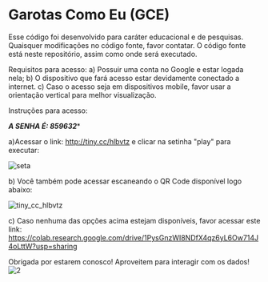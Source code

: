 # Garotas Como Eu (GCE)

Esse código foi desenvolvido para caráter educacional e de pesquisas. Quaisquer modificações no código fonte, favor contatar. O código fonte está neste repositório, assim como onde será executado. 

Requisitos para acesso:
a) Possuir uma conta no Google e estar logada nela;
b) O dispositivo que fará acesso estar devidamente conectado a internet.
c) Caso o acesso seja em dispositivos mobile, favor usar a orientação vertical para melhor visualização.

Instruções para acesso:

*********A SENHA É: 859632**********

a)Acessar o link: http://tiny.cc/hlbvtz e clicar na setinha "play" para executar:

![seta](https://user-images.githubusercontent.com/65787282/112771243-50ce5a80-9001-11eb-8895-2c94092a8147.png)

b) Você também pode acessar escaneando o QR Code disponível logo abaixo:

![tiny_cc_hlbvtz](https://user-images.githubusercontent.com/65787282/112771275-70658300-9001-11eb-97c8-7c5816fa0409.png)

c) Caso nenhuma das opções acima estejam disponíveis, favor acessar este link:
https://colab.research.google.com/drive/1PysGnzWI8NDfX4qz6yL6Ow714J4oLttW?usp=sharing

Obrigada por estarem conosco! Aproveitem para interagir com os dados!
![2](https://user-images.githubusercontent.com/65787282/112771490-89226880-9002-11eb-955a-e773e04f2221.png)
